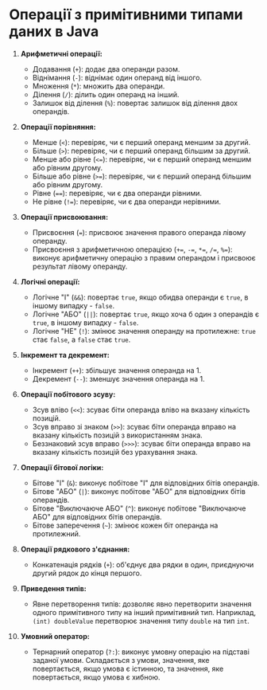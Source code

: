 # Операції з примітивними типами даних в Java

1. **Арифметичні операції:**
    - Додавання (`+`): додає два операнди разом.
    - Віднімання (`-`): віднімає один операнд від іншого.
    - Множення (`*`): множить два операнди.
    - Ділення (`/`): ділить один операнд на інший.
    - Залишок від ділення (`%`): повертає залишок від ділення двох операндів.

2. **Операції порівняння:**
    - Менше (`<`): перевіряє, чи є перший операнд меншим за другий.
    - Більше (`>`): перевіряє, чи є перший операнд більшим за другий.
    - Менше або рівне (`<=`): перевіряє, чи є перший операнд меншим або рівним другому.
    - Більше або рівне (`>=`): перевіряє, чи є перший операнд більшим або рівним другому.
    - Рівне (`==`): перевіряє, чи є два операнди рівними.
    - Не рівне (`!=`): перевіряє, чи є два операнди нерівними.

3. **Операції присвоювання:**
    - Присвоєння (`=`): присвоює значення правого операнда лівому операнду.
    - Присвоєння з арифметичною операцією (`+=`, `-=`, `*=`, `/=`, `%=`): виконує арифметичну операцію з правим операндом і присвоює результат лівому операнду.

4. **Логічні операції:**
    - Логічне "І" (`&&`): повертає `true`, якщо обидва операнди є `true`, в іншому випадку - `false`.
    - Логічне "АБО" (`||`): повертає `true`, якщо хоча б один з операндів є `true`, в іншому випадку - `false`.
    - Логічне "НЕ" (`!`): змінює значення операнду на протилежне: `true` стає `false`, а `false` стає `true`.

5. **Інкремент та декремент:**
    - Інкремент (`++`): збільшує значення операнда на 1.
    - Декремент (`--`): зменшує значення операнда на 1.

6. **Операції побітового зсуву:**
    - Зсув вліво (`<<`): зсуває біти операнда вліво на вказану кількість позицій.
    - Зсув вправо зі знаком (`>>`): зсуває біти операнда вправо на вказану кількість позицій з використанням знака.
    - Беззнаковий зсув вправо (`>>>`): зсуває біти операнда вправо на вказану кількість позицій без урахування знака.

7. **Операції бітової логіки:**
    - Бітове "І" (`&`): виконує побітове "І" для відповідних бітів операндів.
    - Бітове "АБО" (`|`): виконує побітове "АБО" для відповідних бітів операндів.
    - Бітове "Виключаюче АБО" (`^`): виконує побітове "Виключаюче АБО" для відповідних бітів операндів.
    - Бітове заперечення (`~`): змінює кожен біт операнда на протилежний.

8. **Операції рядкового з'єднання:**
    - Конкатенація рядків (`+`): об'єднує два рядки в один, приєднуючи другий рядок до кінця першого.

9. **Приведення типів:**
    - Явне перетворення типів: дозволяє явно перетворити значення одного примітивного типу на інший примітивний тип.
      Наприклад, `(int) doubleValue` перетворює значення типу `double` на тип `int`.

10. **Умовний оператор:**
    - Тернарний оператор (`?:`): виконує умовну операцію на підставі заданої умови. Складається з умови, значення,
      яке повертається, якщо умова є істинною, та значення, яке повертається, якщо умова є хибною.
